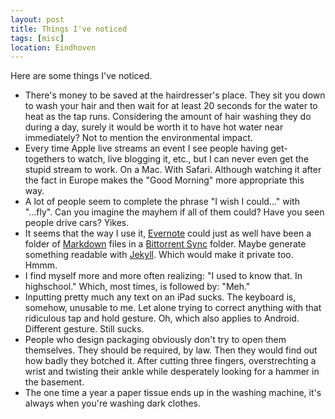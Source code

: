 ```yaml
---
layout: post
title: Things I've noticed
tags: [misc]
location: Eindhoven
---
```

Here are some things I've noticed.

* There's money to be saved at the hairdresser's place. They sit you down to wash your hair and then wait for at least 20 seconds for the water to heat as the tap runs. Considering the amount of hair washing they do during a day, surely it would be worth it to have hot water near immediately? Not to mention the environmental impact.
* Every time Apple live streams an event I see people having get-togethers to watch, live blogging it, etc., but I can never even get the stupid stream to work. On a Mac. With Safari. Although watching it after the fact in Europe makes the "Good Morning" more appropriate this way.
* A lot of people seem to complete the phrase "I wish I could..." with "...fly". Can you imagine the mayhem if all of them could? Have you seen people drive cars? Yikes.
* It seems that the way I use it, [Evernote](https://evernote.com/) could just as well have been a folder of [Markdown](http://daringfireball.net/projects/markdown/) files in a [Bittorrent Sync](http://getsync.com/) folder. Maybe generate something readable with [Jekyll](http://jekyllrb.com/). Which would make it private too. Hmmm.
* I find myself more and more often realizing: "I used to know that. In highschool." Which, most times, is followed by: "Meh."
* Inputting pretty much any text on an iPad sucks. The keyboard is, somehow, unusable to me. Let alone trying to correct anything with that ridiculous tap and hold gesture. Oh, which also applies to Android. Different gesture. Still sucks.
* People who design packaging obviously don't try to open them themselves. They should be required, by law. Then they would find out how badly they botched it. After cutting three fingers, overstrechting a wrist and twisting their ankle while desperately looking for a hammer in the basement.
* The one time a year a paper tissue ends up in the washing machine, it's always when you're washing dark clothes.

